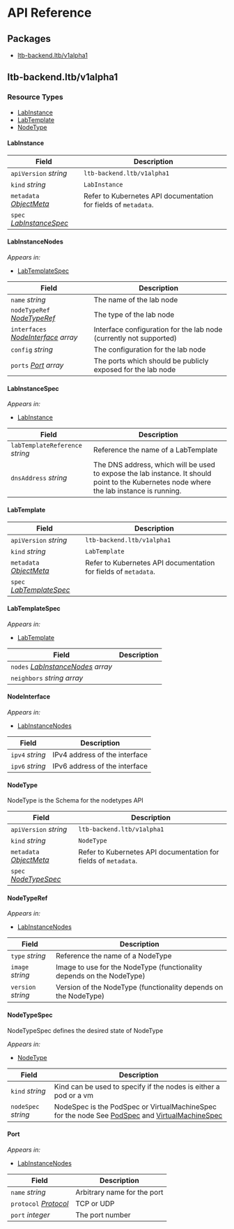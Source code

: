 # API Reference

## Packages
- [ltb-backend.ltb/v1alpha1](#ltb-backendltbv1alpha1)


## ltb-backend.ltb/v1alpha1


### Resource Types
- [LabInstance](#labinstance)
- [LabTemplate](#labtemplate)
- [NodeType](#nodetype)



#### LabInstance







| Field | Description |
| --- | --- |
| `apiVersion` _string_ | `ltb-backend.ltb/v1alpha1`
| `kind` _string_ | `LabInstance`
| `metadata` _[ObjectMeta](https://kubernetes.io/docs/reference/generated/kubernetes-api/v1.26/#objectmeta-v1-meta)_ | Refer to Kubernetes API documentation for fields of `metadata`. |
| `spec` _[LabInstanceSpec](#labinstancespec)_ |  |


#### LabInstanceNodes





_Appears in:_
- [LabTemplateSpec](#labtemplatespec)

| Field | Description |
| --- | --- |
| `name` _string_ | The name of the lab node |
| `nodeTypeRef` _[NodeTypeRef](#nodetyperef)_ | The type of the lab node |
| `interfaces` _[NodeInterface](#nodeinterface) array_ | Interface configuration for the lab node (currently not supported) |
| `config` _string_ | The configuration for the lab node |
| `ports` _[Port](#port) array_ | The ports which should be publicly exposed for the lab node |


#### LabInstanceSpec





_Appears in:_
- [LabInstance](#labinstance)

| Field | Description |
| --- | --- |
| `labTemplateReference` _string_ | Reference the name of a LabTemplate |
| `dnsAddress` _string_ | The DNS address, which will be used to expose the lab instance. It should point to the Kubernetes node where the lab instance is running. |




#### LabTemplate







| Field | Description |
| --- | --- |
| `apiVersion` _string_ | `ltb-backend.ltb/v1alpha1`
| `kind` _string_ | `LabTemplate`
| `metadata` _[ObjectMeta](https://kubernetes.io/docs/reference/generated/kubernetes-api/v1.26/#objectmeta-v1-meta)_ | Refer to Kubernetes API documentation for fields of `metadata`. |
| `spec` _[LabTemplateSpec](#labtemplatespec)_ |  |


#### LabTemplateSpec





_Appears in:_
- [LabTemplate](#labtemplate)

| Field | Description |
| --- | --- |
| `nodes` _[LabInstanceNodes](#labinstancenodes) array_ |  |
| `neighbors` _string array_ |  |




#### NodeInterface





_Appears in:_
- [LabInstanceNodes](#labinstancenodes)

| Field | Description |
| --- | --- |
| `ipv4` _string_ | IPv4 address of the interface |
| `ipv6` _string_ | IPv6 address of the interface |


#### NodeType



NodeType is the Schema for the nodetypes API



| Field | Description |
| --- | --- |
| `apiVersion` _string_ | `ltb-backend.ltb/v1alpha1`
| `kind` _string_ | `NodeType`
| `metadata` _[ObjectMeta](https://kubernetes.io/docs/reference/generated/kubernetes-api/v1.26/#objectmeta-v1-meta)_ | Refer to Kubernetes API documentation for fields of `metadata`. |
| `spec` _[NodeTypeSpec](#nodetypespec)_ |  |


#### NodeTypeRef





_Appears in:_
- [LabInstanceNodes](#labinstancenodes)

| Field | Description |
| --- | --- |
| `type` _string_ | Reference the name of a NodeType |
| `image` _string_ | Image to use for the NodeType (functionality depends on the NodeType) |
| `version` _string_ | Version of the NodeType (functionality depends on the NodeType) |


#### NodeTypeSpec



NodeTypeSpec defines the desired state of NodeType

_Appears in:_
- [NodeType](#nodetype)

| Field | Description |
| --- | --- |
| `kind` _string_ | Kind can be used to specify if the nodes is either a pod or a vm |
| `nodeSpec` _string_ | NodeSpec is the PodSpec or VirtualMachineSpec for the node See [PodSpec](https://kubernetes.io/docs/reference/generated/kubernetes-api/v1.26/#podspec-v1-core) and [VirtualMachineSpec](https://kubevirt.io/api-reference/master/definitions.html#_v1_virtualmachinespec) |




#### Port





_Appears in:_
- [LabInstanceNodes](#labinstancenodes)

| Field | Description |
| --- | --- |
| `name` _string_ | Arbitrary name for the port |
| `protocol` _[Protocol](https://kubernetes.io/docs/reference/generated/kubernetes-api/v1.26/#protocol-v1-core)_ | TCP or UDP |
| `port` _integer_ | The port number |


